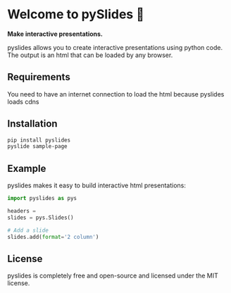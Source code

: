 # Welcome to pySlides :wave:

**Make interactive presentations.**

pyslides allows you to create interactive presentations using python code. The output is an html that can be loaded by any browser.

## Requirements
You need to have an internet connection to load the html because pyslides loads cdns 

## Installation

```bash
pip install pyslides
pyslide sample-page
```


## Example

pyslides makes it easy to build interactive html presentations:

```python
import pyslides as pys

headers = 
slides = pys.Slides()

# Add a slide
slides.add(format='2 column')
```

## License

pyslides is completely free and open-source and licensed under the MIT license.
